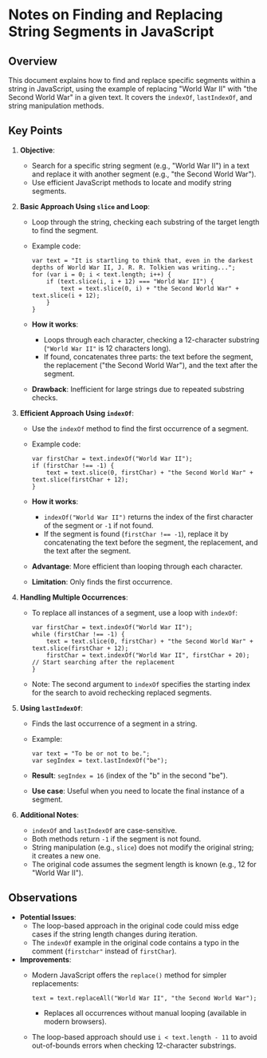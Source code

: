 
Notes on Finding and Replacing String Segments in JavaScript
============================================================

Overview
--------

This document explains how to find and replace specific segments within a string in JavaScript, using the example of replacing "World War II" with "the Second World War" in a given text. It covers the `indexOf`, `lastIndexOf`, and string manipulation methods.

Key Points
----------

1.  **Objective**:

    -   Search for a specific string segment (e.g., "World War II") in a text and replace it with another segment (e.g., "the Second World War").
    -   Use efficient JavaScript methods to locate and modify string segments.
2.  **Basic Approach Using `slice` and Loop**:

    -   Loop through the string, checking each substring of the target length to find the segment.
    -   Example code:

        ```
        var text = "It is startling to think that, even in the darkest depths of World War II, J. R. R. Tolkien was writing...";
        for (var i = 0; i < text.length; i++) {
            if (text.slice(i, i + 12) === "World War II") {
                text = text.slice(0, i) + "the Second World War" + text.slice(i + 12);
            }
        }

        ```

    -   **How it works**:
        -   Loops through each character, checking a 12-character substring (`"World War II"` is 12 characters long).
        -   If found, concatenates three parts: the text before the segment, the replacement ("the Second World War"), and the text after the segment.
    -   **Drawback**: Inefficient for large strings due to repeated substring checks.
3.  **Efficient Approach Using `indexOf`**:

    -   Use the `indexOf` method to find the first occurrence of a segment.
    -   Example code:

        ```
        var firstChar = text.indexOf("World War II");
        if (firstChar !== -1) {
            text = text.slice(0, firstChar) + "the Second World War" + text.slice(firstChar + 12);
        }

        ```

    -   **How it works**:
        -   `indexOf("World War II")` returns the index of the first character of the segment or `-1` if not found.
        -   If the segment is found (`firstChar !== -1`), replace it by concatenating the text before the segment, the replacement, and the text after the segment.
    -   **Advantage**: More efficient than looping through each character.
    -   **Limitation**: Only finds the first occurrence.
4.  **Handling Multiple Occurrences**:

    -   To replace all instances of a segment, use a loop with `indexOf`:

        ```
        var firstChar = text.indexOf("World War II");
        while (firstChar !== -1) {
            text = text.slice(0, firstChar) + "the Second World War" + text.slice(firstChar + 12);
            firstChar = text.indexOf("World War II", firstChar + 20); // Start searching after the replacement
        }

        ```

    -   Note: The second argument to `indexOf` specifies the starting index for the search to avoid rechecking replaced segments.
5.  **Using `lastIndexOf`**:

    -   Finds the last occurrence of a segment in a string.
    -   Example:

        ```
        var text = "To be or not to be.";
        var segIndex = text.lastIndexOf("be");

        ```

    -   **Result**: `segIndex = 16` (index of the "b" in the second "be").
    -   **Use case**: Useful when you need to locate the final instance of a segment.
6.  **Additional Notes**:

    -   `indexOf` and `lastIndexOf` are case-sensitive.
    -   Both methods return `-1` if the segment is not found.
    -   String manipulation (e.g., `slice`) does not modify the original string; it creates a new one.
    -   The original code assumes the segment length is known (e.g., 12 for "World War II").

Observations
------------

-   **Potential Issues**:
    -   The loop-based approach in the original code could miss edge cases if the string length changes during iteration.
    -   The `indexOf` example in the original code contains a typo in the comment (`firstchar"` instead of `firstChar`).
-   **Improvements**:
    -   Modern JavaScript offers the `replace()` method for simpler replacements:

        ```
        text = text.replaceAll("World War II", "the Second World War");

        ```

        -   Replaces all occurrences without manual looping (available in modern browsers).
    -   The loop-based approach should use `i < text.length - 11` to avoid out-of-bounds errors when checking 12-character substrings.